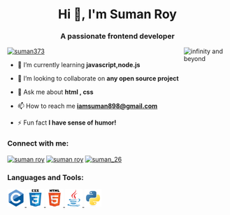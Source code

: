 <h1 align="center">Hi 👋, I'm Suman Roy</h1>
<h3 align="center">A passionate frontend developer</h3>
<img src="https://media0.giphy.com/media/12R2bKfxceemNq/200.gif" align="right" alt="infinity and beyond" width="100">

<p align="left"> <a href="https://github.com/ryo-ma/github-profile-trophy"><img src="https://github-profile-trophy.vercel.app/?username=suman373" alt="suman373" /></a> </p>

- 🌱 I’m currently learning **javascript,node.js**

- 👯 I’m looking to collaborate on **any open source project**

- 💬 Ask me about **html , css**

- 📫 How to reach me **iamsuman898@gmail.com**

- ⚡ Fun fact **I have sense of humor!**

<h3 align="left">Connect with me:</h3>
<p align="left">
<a href="https://linkedin.com/in/suman roy" target="blank"><img align="center" src="https://raw.githubusercontent.com/rahuldkjain/github-profile-readme-generator/master/src/images/icons/Social/linked-in-alt.svg" alt="suman roy" height="30" width="40" /></a>
<a href="https://fb.com/suman roy" target="blank"><img align="center" src="https://raw.githubusercontent.com/rahuldkjain/github-profile-readme-generator/master/src/images/icons/Social/facebook.svg" alt="suman roy" height="30" width="40" /></a>
<a href="https://www.codechef.com/users/suman_26" target="blank"><img align="center" src="https://cdn.jsdelivr.net/npm/simple-icons@3.1.0/icons/codechef.svg" alt="suman_26" height="30" width="40" /></a>
</p>

<h3 align="left">Languages and Tools:</h3>
<p align="left"> <a href="https://www.cprogramming.com/" target="_blank" rel="noreferrer"> <img src="https://raw.githubusercontent.com/devicons/devicon/master/icons/c/c-original.svg" alt="c" width="40" height="40"/> </a> <a href="https://www.w3schools.com/css/" target="_blank" rel="noreferrer"> <img src="https://raw.githubusercontent.com/devicons/devicon/master/icons/css3/css3-original-wordmark.svg" alt="css3" width="40" height="40"/> </a> <a href="https://www.w3.org/html/" target="_blank" rel="noreferrer"> <img src="https://raw.githubusercontent.com/devicons/devicon/master/icons/html5/html5-original-wordmark.svg" alt="html5" width="40" height="40"/> </a> <a href="https://www.java.com" target="_blank" rel="noreferrer"> <img src="https://raw.githubusercontent.com/devicons/devicon/master/icons/java/java-original.svg" alt="java" width="40" height="40"/> </a> <a href="https://www.python.org" target="_blank" rel="noreferrer"> <img src="https://raw.githubusercontent.com/devicons/devicon/master/icons/python/python-original.svg" alt="python" width="40" height="40"/> </a> </p>
